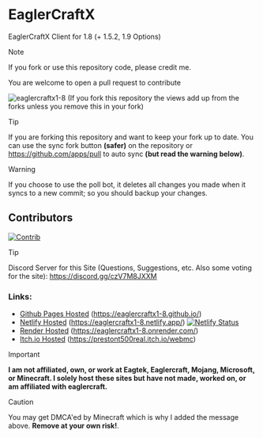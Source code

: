 # EaglerCraftX
EaglerCraftX Client for 1.8 (+ 1.5.2, 1.9 Options)

> [!NOTE]
> If you fork or use this repository code, please credit me.

You are welcome to open a pull request to contribute

<p align="left"> <img src="https://komarev.com/ghpvc/?username=eaglercraftx1-8&label=Repository%20views&color=0e75b6&style=flat" alt="eaglercraftx1-8" /> (If you fork this repository the views add up from the forks unless you remove this in your fork)</p>

> [!TIP]
> If you are forking this repository and want to keep your fork up to date. You can use the sync fork button **(safer)** on the repository or https://github.com/apps/pull to auto sync **(but read the warning below)**.

> [!WARNING]
> If you choose to use the poll bot, it deletes all changes you made when it syncs to a new commit; so you should backup your changes.

## Contributors
[![Contrib](https://contrib.rocks/image?repo=eaglercraftx1-8/eaglercraftx1-8.github.io)](https://github.com/eaglercraftx1-8/eaglercraftx1-8.github.io/graphs/contributors)

> [!TIP]
> Discord Server for this Site (Questions, Suggestions, etc. Also some voting for the site): https://discord.gg/czV7M8JXXM

### Links:
- [Github Pages Hosted](https://eaglercraftx1-8.github.io/) (https://eaglercraftx1-8.github.io/)
- [Netlify Hosted](https://eaglercraftx1-8.netlify.app/) (https://eaglercraftx1-8.netlify.app/) [![Netlify Status](https://api.netlify.com/api/v1/badges/12060eea-2a19-4da5-82ea-c6015722249e/deploy-status)](https://app.netlify.com/sites/eaglercraftx1-8/deploys)
- [Render Hosted](https://eaglercraftx1-8.onrender.com/) (https://eaglercraftx1-8.onrender.com/)
- [Itch.io Hosted](https://prestont500real.itch.io/webmc) (https://prestont500real.itch.io/webmc)

> [!IMPORTANT]
> **I am not affiliated, own, or work at Eagtek, Eaglercraft, Mojang, Microsoft, or Minecraft. I solely host these sites but have not made, worked on, or am affiliated with eaglercraft.**

> [!CAUTION]
> You may get DMCA'ed by Minecraft which is why I added the message above. **Remove at your own risk!**.
  
